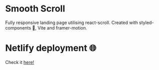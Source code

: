 # Smooth Scroll

Fully responsive landing page utilising react-scroll. Created with styled-components 💅, Vite and framer-motion.

# Netlify deployment 🌐

Check it [here!](https://react-weather-2.herokuapp.com)
